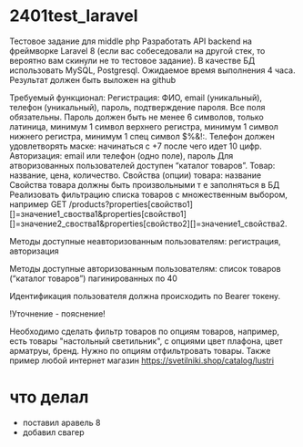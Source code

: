 # 2401test_laravel

Тестовое задание для middle php
Разработать API backend на фреймворке Laravel 8 (если вас собеседовали на другой стек, то вероятно вам скинули не то тестовое задание). В качестве БД использовать MySQL, Postgresql. Ожидаемое время выполнения 4 часа. Результат должен быть выложен на github

Требуемый функционал:
Регистрация: ФИО, email (уникальный), телефон (уникальный), пароль, подтверждение пароля. Все поля обязательны. Пароль должен быть не менее 6 символов, только латиница, минимум 1 символ верхнего регистра, минимум 1 символ нижнего регистра, минимум 1 спец символ $%&!:. Телефон должен удовлетворять маске: начинаться с +7 после чего идет 10 цифр.
Авторизация: email или телефон (одно поле), пароль
Для атворизованных пользователей доступен “каталог товаров”. Товар: название, цена, количество. Свойства (опции) товара: название
Свойства товара должны быть произвольными т е заполняться в БД
Реализовать фильтрацию списка товаров с множественным выбором, например GET /products?properties[свойство1][]=значение1_своства1&properties[свойство1][]=значение2_своства1&properties[свойство2][]=значение1_свойства2.

Методы доступные неавторизованным пользователям: регистрация, авторизация

Методы доступные авторизованным пользователям: список товаров (“каталог товаров”) пагинированных по 40

Идентификация пользователя должна происходить по Bearer токену.


!Уточнение - пояснение!

Необходимо  сделать фильтр товаров по опциям товаров, например, есть товары "настольный светильник", с опциями цвет плафона, цвет арматруы, бренд. Нужно по опциям отфильтровать товары.
Также пример любой интернет магазин https://svetilniki.shop/catalog/lustri
 
# что делал 

+ поставил аравель 8
+ добавил свагер
